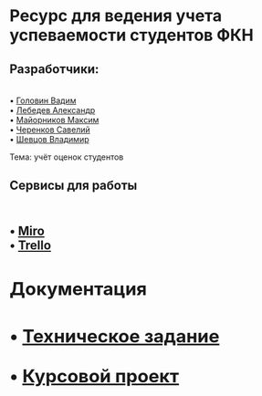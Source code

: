 
# Ресурс для ведения учета успеваемости студентов ФКН
 ## Разработчики:
<br/>
• <a href="https://github.com/Exeleone">Головин Вадим <a/>
<br/>
 • <a href="https://github.com/MrokosPL">Лебедев Александр<a/> 
<br/>
• <a href="https://github.com/maks0nn">Майорников Максим<a/>
<br/>
• <a href="https://github.com/saveliyCSF">Черенков Савелий<a/>
<br/>
• <a href="https://github.com/Parovozikkk">Шевцов Владимир<a/>


  Тема:  учёт оценок студентов
 
  <h2>Сервисы для работы<h2/>
<br/>
   • <a href="https://miro.com/app/board/uXjVOEsnY5w=/?invite_link_id=5180773933">Miro<a/>
<br/>
• <a href="https://trello.com/b/vL3YQ8SZ/rating">Trello<a/>
<br/>
   <h2>Документация<h2/>

• <a href="https://github.com/Exeleone/4.2.4-task-7/blob/main/Техническое%20задание.docx">Техническое задание<a/>
<br/>

• <a href="https://github.com/Exeleone/4.2.4-task-7/blob/main/Kursovoy_proekt.docx">Курсовой проект<a/>
